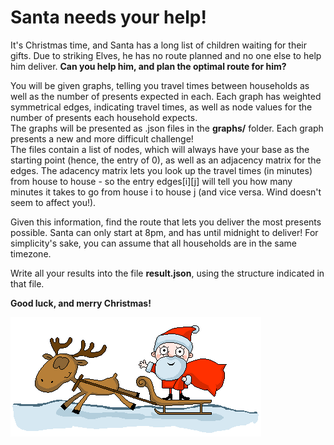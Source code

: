 # Santa needs your help!


It's Christmas time, and Santa has a long list of children waiting for their gifts. Due to striking Elves, he has no route planned and no one else to help him deliver. 
**Can you help him, and plan the optimal route for him?**

You will be given graphs, telling you travel times between households as well as the number of presents expected in each. Each graph has weighted symmetrical edges, indicating travel times, as well as node values for the number of presents each household expects.  
The graphs will be presented as .json files in the **graphs/** folder.
Each graph presents a new and more difficult challenge!  
The files contain a list of nodes, which will always have your base as the starting point (hence, the entry of 0), as well as an adjacency matrix for the edges.
The adacency matrix lets you look up the travel times (in minutes) from house to house - so the entry edges[i][j] will tell you how many minutes it takes to go from house i to house j (and vice versa. Wind doesn't seem to affect you!).

Given this information, find the route that lets you deliver the most presents possible. Santa can only start at 8pm, and has until midnight to deliver! For simplicity's sake, you can assume that all households are in the same timezone.

Write all your results into the file **result.json**, using the structure indicated in that file.

**Good luck, and merry Christmas!**

![Oh no! Seems like this reference broke.](resources/santa-pulled-by-reindeer.gif "Merry Christmas!")
